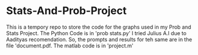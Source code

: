 # Stats-And-Prob-Project
This is a tempory repo to store the code for the graphs used in my Prob and Stats Project.
The Python Code is in 'prob stats.py'
I tried Julius A.I due to Aadityas recomendation. So, the prompts and results for teh same are in the file 'document.pdf.
The matlab code is in 'project.m'
